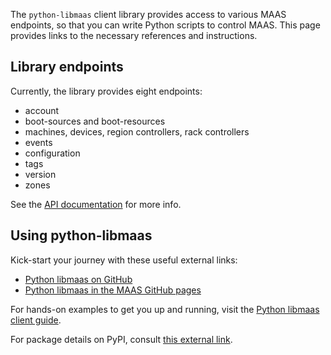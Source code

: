 The `python-libmaas` client library provides access to various MAAS endpoints, so that you can write Python scripts to control MAAS.  This page provides links to the necessary references and instructions.

## Library endpoints

Currently, the library provides eight endpoints:

- account
- boot-sources and boot-resources
- machines, devices, region controllers, rack controllers
- events
- configuration
- tags
- version
- zones

See the [API documentation](https://maas.io/docs/api) for more info.

## Using python-libmaas

Kick-start your journey with these useful external links:

- [Python libmaas on GitHub](https://github.com/maas/python-libmaas)
- [Python libmaas in the MAAS GitHub pages](http://maas.github.io/python-libmaas/index.html)

For hands-on examples to get you up and running, visit the [Python libmaas client guide](https://maas.github.io/python-libmaas/client/index.html).

For package details on PyPI, consult [this external link](https://pypi.python.org/pypi/python-libmaas).
